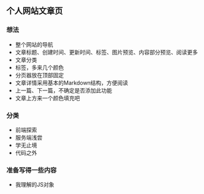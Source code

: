 ## 个人网站文章页

### 想法
* 整个网站的导航
* 文章标题、创建时间、更新时间、标签、图片预览、内容部分预览、阅读更多
* 文章分类
* 标签，多来几个颜色
* 分页器放在顶部固定
* 文章详情采用基本的Markdown结构，方便阅读
* 上一篇、下一篇，不确定是否添加此功能
* 文章上方来一个颜色填充吧

### 分类

* 前端探索
* 服务端浅尝
* 学无止境
* 代码之外

### 准备写得一些内容

* 我理解的JS对象